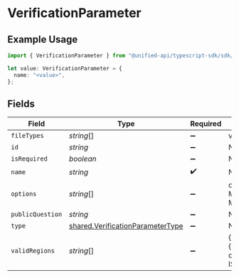 # VerificationParameter

## Example Usage

```typescript
import { VerificationParameter } from "@unified-api/typescript-sdk/sdk/models/shared";

let value: VerificationParameter = {
  name: "<value>",
};
```

## Fields

| Field                                                                                       | Type                                                                                        | Required                                                                                    | Description                                                                                 |
| ------------------------------------------------------------------------------------------- | ------------------------------------------------------------------------------------------- | ------------------------------------------------------------------------------------------- | ------------------------------------------------------------------------------------------- |
| `fileTypes`                                                                                 | *string*[]                                                                                  | :heavy_minus_sign:                                                                          | valid file mime types                                                                       |
| `id`                                                                                        | *string*                                                                                    | :heavy_minus_sign:                                                                          | N/A                                                                                         |
| `isRequired`                                                                                | *boolean*                                                                                   | :heavy_minus_sign:                                                                          | N/A                                                                                         |
| `name`                                                                                      | *string*                                                                                    | :heavy_check_mark:                                                                          | N/A                                                                                         |
| `options`                                                                                   | *string*[]                                                                                  | :heavy_minus_sign:                                                                          | options for MULTIPLE_CHOICE and MULTIPLE_SELECT                                             |
| `publicQuestion`                                                                            | *string*                                                                                    | :heavy_minus_sign:                                                                          | N/A                                                                                         |
| `type`                                                                                      | [shared.VerificationParameterType](../../../sdk/models/shared/verificationparametertype.md) | :heavy_minus_sign:                                                                          | N/A                                                                                         |
| `validRegions`                                                                              | *string*[]                                                                                  | :heavy_minus_sign:                                                                          | {country}-{stateprovince/territory} or just {country} 2-digit ISO codes                     |